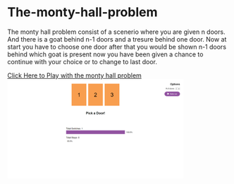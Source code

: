 # The-monty-hall-problem
<p>The monty hall problem consist of a scenerio where you are given n doors. And there is a goat behind n-1 doors and  a tresure behind one door. Now at start you have to choose one door after that you would be shown n-1 doors behind which goat is present now you have been given a chance to continue with your choice or to change to last door. </p>
<a href="https://arpitgoyal878.github.io/The-monty-hall-problem/"> Click Here to Play with the monty hall problem </a>
<img src="MONTYHALL_PAGE.png" width="400px">
